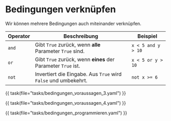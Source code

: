 # Bedingungen verknüpfen

Wir können mehrere Bedingungen auch miteinander verknüpfen.

| Operator | Beschreibung                                                   | Beispiel           |
|----------|----------------------------------------------------------------|--------------------|
| `and`    | Gibt `True` zurück, wenn **alle** Parameter `True` sind.       | `x < 5 and y > 10` |
| `or`     | Gibt `True` zurück, wenn **eines** der Parameter `True` ist.   | `x < 5 or y > 10`  |
| `not`    | Invertiert die Eingabe. Aus `True` wird `False` und umbekehrt. | `not x >= 6`       |

{{ task(file="tasks/bedingungen_voraussagen_3.yaml") }}

{{ task(file="tasks/bedingungen_voraussagen_4.yaml") }}

{{ task(file="tasks/bedingungen_programmieren.yaml") }}
